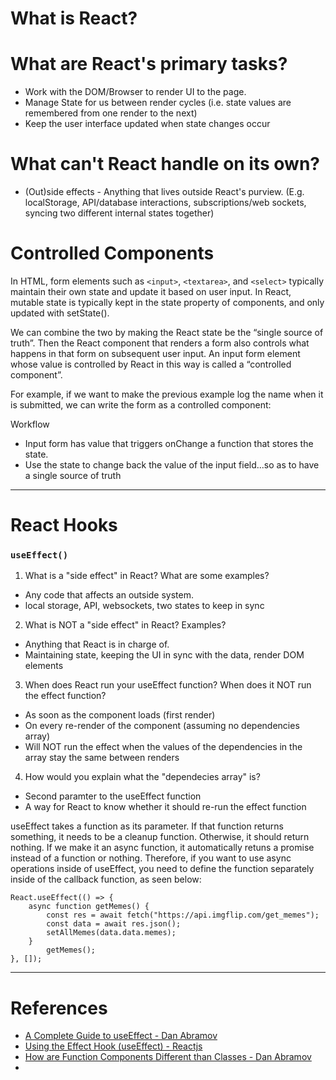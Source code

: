 # What is React?

# What are React's primary tasks?

- Work with the DOM/Browser to render UI to the page.
- Manage State for us between render cycles (i.e. state values are remembered from one render to the next)
- Keep the user interface updated when state changes occur

# What can't React handle on its own?

- (Out)side effects - Anything that lives outside React's purview. (E.g. localStorage, API/database interactions, subscriptions/web sockets, syncing two different internal states together)

# Controlled Components
In HTML, form elements such as `<input>`, `<textarea>`, and `<select>` typically maintain their own state and update it based on user input. In React, mutable state is typically kept in the state property of components, and only updated with setState().

We can combine the two by making the React state be the “single source of truth”. Then the React component that renders a form also controls what happens in that form on subsequent user input. An input form element whose value is controlled by React in this way is called a “controlled component”.

For example, if we want to make the previous example log the name when it is submitted, we can write the form as a controlled component:

Workflow
- Input form has value that triggers onChange a function that stores the state.
- Use the state to change back the value of the input field...so as to have a single source of truth

------------------------------------------------------------------------------------------------------

# React Hooks

### `useEffect()`

1. What is a "side effect" in React? What are some examples?
- Any code that affects an outside system.
- local storage, API, websockets, two states to keep in sync


2. What is NOT a "side effect" in React? Examples?
- Anything that React is in charge of.
- Maintaining state, keeping the UI in sync with the data, 
  render DOM elements


3. When does React run your useEffect function? When does it NOT run
   the effect function?
- As soon as the component loads (first render)
- On every re-render of the component (assuming no dependencies array)
- Will NOT run the effect when the values of the dependencies in the
  array stay the same between renders


4. How would you explain what the "dependecies array" is?
- Second paramter to the useEffect function
- A way for React to know whether it should re-run the effect function


useEffect takes a function as its parameter. If that function
returns something, it needs to be a cleanup function. Otherwise,
it should return nothing. If we make it an async function, it
automatically retuns a promise instead of a function or nothing.
Therefore, if you want to use async operations inside of useEffect,
you need to define the function separately inside of the callback
function, as seen below:

```
React.useEffect(() => {
    async function getMemes() {
        const res = await fetch("https://api.imgflip.com/get_memes");
        const data = await res.json();
        setAllMemes(data.data.memes);
    }
        getMemes();
}, []);
```

------------------------------------------------------------------------------------------------------

# References

- [A Complete Guide to useEffect - Dan Abramov](https://overreacted.io/a-complete-guide-to-useeffect/)
- [Using the Effect Hook (useEffect) - Reactjs](https://reactjs.org/docs/hooks-effect.html)
- [How are Function Components Different than Classes - Dan Abramov](https://overreacted.io/how-are-function-components-different-from-classes/)
- 